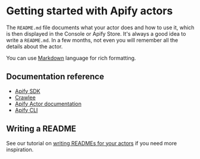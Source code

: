 # Getting started with Apify actors

The `README.md` file documents what your actor does and how to use it, which is then displayed in the Console or Apify Store. It's always a good idea to write a `README.md`. In a few months, not even you will remember all the details about the actor.

You can use [Markdown](https://www.markdownguide.org/cheat-sheet) language for rich formatting.

## Documentation reference

- [Apify SDK](https://docs.apify.com/sdk/js)
- [Crawlee](https://crawlee.dev)
- [Apify Actor documentation](https://docs.apify.com/actor)
- [Apify CLI](https://docs.apify.com/cli)

## Writing a README

See our tutorial on [writing READMEs for your actors](https://help.apify.com/en/articles/2912548-how-to-write-great-readme-for-your-actors) if you need more inspiration.
